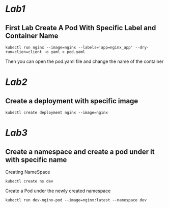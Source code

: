 # _*Lab1*_

## First Lab Create A Pod With Specific Label and Container Name

`kubectl run nginx --image=nginx --labels='app=nginx_app' --dry-run=clien=client -o yaml > pod.yaml`

Then you can open the pod.yaml file and change the name of the container

# _*Lab2*_

## Create a deployment with specific image

`kubectl create deployment nginx --image=nginx`

# _*Lab3*_

## Create a namespace and create a pod under it with specific name

Creating NameSpace

`kubectl create ns dev`

Create a Pod under the newly created namespace

`kubectl run dev-nginx-pod --image=nginx:latest --namespace dev`

